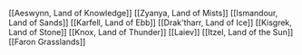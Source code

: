 [[Aeswynn, Land of Knowledge]]
[[Zyanya, Land of Mists]]
[[Ismandour, Land of Sands]]
[[Karfell, Land of Ebb]]
[[Drak'tharr, Land of Ice]]
[[Kisgrek, Land of Stone]]
[[Knox, Land of Thunder]]
[[Laiev]]
[[Itzel, Land of the Sun]]
[[Faron Grasslands]]